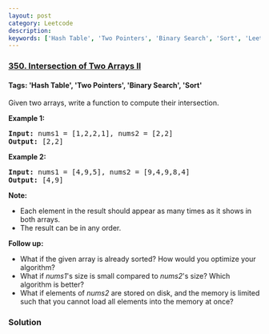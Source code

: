 ```yaml
---
layout: post
category: Leetcode
description: 
keywords: ['Hash Table', 'Two Pointers', 'Binary Search', 'Sort', 'Leetcode', 'Easy']
---
```

### [350. Intersection of Two Arrays II](https://leetcode.com/problems/intersection-of-two-arrays-ii)

#### Tags: 'Hash Table', 'Two Pointers', 'Binary Search', 'Sort'

<div class="content__u3I1 question-content__JfgR"><div><p>Given two arrays, write a function to compute their intersection.</p>
<p><strong>Example 1:</strong></p>
<pre><strong>Input: </strong>nums1 = <span id="example-input-1-1">[1,2,2,1]</span>, nums2 = <span id="example-input-1-2">[2,2]</span>
<strong>Output: </strong><span id="example-output-1">[2,2]</span>
</pre>
<div>
<p><strong>Example 2:</strong></p>
<pre><strong>Input: </strong>nums1 = <span id="example-input-2-1">[4,9,5]</span>, nums2 = <span id="example-input-2-2">[9,4,9,8,4]</span>
<strong>Output: </strong><span id="example-output-2">[4,9]</span></pre>
</div>
<p><b>Note:</b></p>
<ul>
<li>Each element in the result should appear as many times as it shows in both arrays.</li>
<li>The result can be in any order.</li>
</ul>
<p><b>Follow up:</b></p>
<ul>
<li>What if the given array is already sorted? How would you optimize your algorithm?</li>
<li>What if <i>nums1</i>'s size is small compared to <i>nums2</i>'s size? Which algorithm is better?</li>
<li>What if elements of <i>nums2</i> are stored on disk, and the memory is limited such that you cannot load all elements into the memory at once?</li>
</ul>
</div></div>

### Solution
